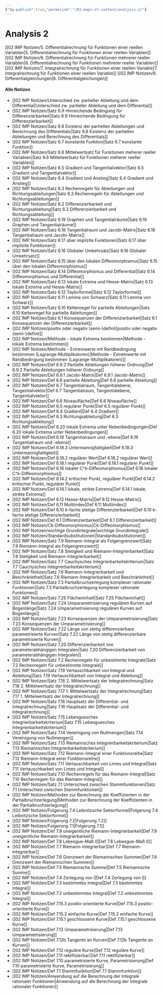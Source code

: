 ```yaml
---
{"dg-publish":true,"permalink":"/01-maps-of-content/analysis-2/"}
---
```


# Analysis 2
[[02 IMP Notizen/5. Differentialrechnung für Funktionen einer reellen Variablen|5. Differentialrechnung für Funktionen einer reellen Variablen]]
[[02 IMP Notizen/6. Differentialrechnung für Funktionen mehrerer reeller Variablen|6. Differentialrechnung für Funktionen mehrerer reeller Variablen]]
[[02 IMP Notizen/7. Integralrechnung für Funktionen einer reellen Variable|7. Integralrechnung für Funktionen einer reellen Variable]]
[[02 IMP Notizen/8. Differentialgleichungen|8. Differentialgleichungen]]

#### Alle Notizen
- [[02 IMP Notizen/Unterschied zw. partieller Ableitung und dem Differential|Unterschied zw. partieller Ableitung und dem Differential]]
- [[02 IMP Notizen/Satz 6.9 Hinreichende Bedingung für Differenzierbarkeit|Satz 6.9 Hinreichende Bedingung für Differenzierbarkeit]]
- [[02 IMP Notizen/Satz 6.8 Existenz der partiellen Ableitungen und Berechnung des Differentials|Satz 6.8 Existenz der partiellen Ableitungen und Berechnung des Differentials]]
- [[02 IMP Notizen/Satz 6.7 konstante Funktion|Satz 6.7 konstante Funktion]]
- [[02 IMP Notizen/Satz 6.6 Mittelwertsatz für Funktionen meherer reeller Variablen|Satz 6.6 Mittelwertsatz für Funktionen meherer reeller Variablen]]
- [[02 IMP Notizen/Satz 6.5 Gradient und Tangentialvektor|Satz 6.5 Gradient und Tangentialvektor]]
- [[02 IMP Notizen/Satz 6.4 Gradient und Anstieg|Satz 6.4 Gradient und Anstieg]]
- [[02 IMP Notizen/Satz 6.3 Rechenregeln für Ableitungen und Richtungsableitungen|Satz 6.3 Rechenregeln für Ableitungen und Richtungsableitungen]]
- [[02 IMP Notizen/Satz 6.2 Differenzierbarkeit und Richtungsableitung|Satz 6.2 Differenzierbarkeit und Richtungsableitung]]
- [[02 IMP Notizen/Satz 6.19 Graphen und Tangentialräume|Satz 6.19 Graphen und Tangentialräume]]
- [[02 IMP Notizen/Satz 6.18 Tangentialraum und Jacobi-Matrix|Satz 6.18 Tangentialraum und Jacobi-Matrix]]
- [[02 IMP Notizen/Satz 6.17 über implizite Funktionen|Satz 6.17 über implizite Funktionen]]
- [[02 IMP Notizen/Satz 6.16 Globaler Umkehrsatz|Satz 6.16 Globaler Umkehrsatz]]
- [[02 IMP Notizen/Satz 6.15 über den lokalen Diffeomorphismus|Satz 6.15 über den lokalen Diffeomorphismus]]
- [[02 IMP Notizen/Satz 6.14 Diffeomorphismus und Differential|Satz 6.14 Diffeomorphismus und Differential]]
- [[02 IMP Notizen/Satz 6.13 lokale Extrema und Hesse-Matrix|Satz 6.13 lokale Extrema und Hesse-Matrix]]
- [[02 IMP Notizen/Satz 6.12 Taylorformel|Satz 6.12 Taylorformel]]
- [[02 IMP Notizen/Satz 6.11 Lemma von Schwarz|Satz 6.11 Lemma von Schwarz]]
- [[02 IMP Notizen/Satz 6.10 Kettenregel für partielle Ableitungen|Satz 6.10 Kettenregel für partielle Ableitungen]]
- [[02 IMP Notizen/Satz 6.1 Konsequenzen der Differenzierbarkeit|Satz 6.1 Konsequenzen der Differenzierbarkeit]]
- [[02 IMP Notizen/positiv oder negativ (semi-)definit|positiv oder negativ (semi-)definit]]
- [[02 IMP Notizen/Methode - lokale Extrema bestimmen|Methode - lokale Extrema bestimmen]]
- [[02 IMP Notizen/Methode - Extremwerte mit Randbedingung bestimmen (Lagrange-Multiplikatoren)|Methode - Extremwerte mit Randbedingung bestimmen (Lagrange-Multiplikatoren)]]
- [[02 IMP Notizen/Def 6.9.2 Partielle Ableitungen höherer Ordnung|Def 6.9.2 Partielle Ableitungen höherer Ordnung]]
- [[02 IMP Notizen/Def 6.9.1 Jacobi-Matrix|Def 6.9.1 Jacobi-Matrix]]
- [[02 IMP Notizen/Def 6.8 partielle Ableitung|Def 6.8 partielle Ableitung]]
- [[02 IMP Notizen/Def 6.7 Tangentialraum, Tangentialebene, Tangentialvektor|Def 6.7 Tangentialraum, Tangentialebene, Tangentialvektor]]
- [[02 IMP Notizen/Def 6.6 Niveaufläche|Def 6.6 Niveaufläche]]
- [[02 IMP Notizen/Def 6.5 regulärer Punkt|Def 6.5 regulärer Punkt]]
- [[02 IMP Notizen/Def 6.4 Gradient|Def 6.4 Gradient]]
- [[02 IMP Notizen/Def 6.3 Richtungsableitung|Def 6.3 Richtungsableitung]]
- [[02 IMP Notizen/Def 6.20 lokale Extrema unter Nebenbedingungen|Def 6.20 lokale Extrema unter Nebenbedingungen]]
- [[02 IMP Notizen/Def 6.19 Tangentialraum und -ebene|Def 6.19 Tangentialraum und -ebene]]
- [[02 IMP Notizen/Def 6.18.3 Untermannigfaltigkeit|Def 6.18.3 Untermannigfaltigkeit]]
- [[02 IMP Notizen/Def 6.18.2 regulärer Wert|Def 6.18.2 regulärer Wert]]
- [[02 IMP Notizen/Def 6.18.1 regulärer Punkt|Def 6.18.1 regulärer Punkt]]
- [[02 IMP Notizen/Def 6.16 lokaler C^k-Diffeomorphismus|Def 6.16 lokaler C^k-Diffeomorphismus]]
- [[02 IMP Notizen/Def 6.14.2 kritischer Punkt, regulärer Punkt|Def 6.14.2 kritischer Punkt, regulärer Punkt]]
- [[02 IMP Notizen/Def 6.14.1 lokale, strikte Extrema|Def 6.14.1 lokale, strikte Extrema]]
- [[02 IMP Notizen/Def 6.12 Hesse-Matrix|Def 6.12 Hesse-Matrix]]
- [[02 IMP Notizen/Def 6.11 Multiindex|Def 6.11 Multiindex]]
- [[02 IMP Notizen/Def 6.10 k-fache stetige Differenzierbarkeit|Def 6.10 k-fache stetige Differenzierbarkeit]]
- [[02 IMP Notizen/Def 6.1 Differenzierbarkeit|Def 6.1 Differenzierbarkeit]]
- [[02 IMP Notizen/Ck-Diffeomorphismus|Ck-Diffeomorphismus]]
- [[02 IMP Notizen/wichtige Grundintegrale|wichtige Grundintegrale]]
- [[02 IMP Notizen/Standardsubstitutionen|Standardsubstitutionen]]
- [[02 IMP Notizen/Satz 7.9 Riemann-Integral als Folgengrenzwert|Satz 7.9 Riemann-Integral als Folgengrenzwert]]
- [[02 IMP Notizen/Satz 7.8 Stetigkeit und Riemann-Integrierbarkeit|Satz 7.8 Stetigkeit und Riemann-Integrierbarkeit]]
- [[02 IMP Notizen/Satz 7.7 Cauchysches Integrierbarkeitskriterium|Satz 7.7 Cauchysches Integrierbarkeitskriterium]]
- [[02 IMP Notizen/Satz 7.6 Riemann-Integrierbarkeit und Beschränktheit|Satz 7.6 Riemann-Integrierbarkeit und Beschränktheit]]
- [[02 IMP Notizen/Satz 7.3 Partialbruchzerlegung komplexer rationaler Funktionen|Satz 7.3 Partialbruchzerlegung komplexer rationaler Funktionen]]
- [[02 IMP Notizen/Satz 7.25 Flächeninhalt|Satz 7.25 Flächeninhalt]]
- [[02 IMP Notizen/Satz 7.24 Umparametrisierung regulären Kurven auf Bogenlänge|Satz 7.24 Umparametrisierung regulären Kurven auf Bogenlänge]]
- [[02 IMP Notizen/Satz 7.23 Konsequenzen der Umparametrisierung|Satz 7.23 Konsequenzen der Umparametrisierung]]
- [[02 IMP Notizen/Satz 7.22 Länge von stetig differenzierbare parametrisierte Kurven|Satz 7.22 Länge von stetig differenzierbare parametrisierte Kurven]]
- [[02 IMP Notizen/Satz 7.20 Differenzierbarkeit von parameterabhängigen Integralen|Satz 7.20 Differenzierbarkeit von parameterabhängigen Integralen]]
- [[02 IMP Notizen/Satz 7.2 Rechenregeln für unbestimmte Integrale|Satz 7.2 Rechenregeln für unbestimmte Integrale]]
- [[02 IMP Notizen/Satz 7.19 Vertauschbarkeit von Integral und Ableitung|Satz 7.19 Vertauschbarkeit von Integral und Ableitung]]
- [[02 IMP Notizen/Satz 7.18 2. Mittelwertsatz der Integralrechnung|Satz 7.18 2. Mittelwertsatz der Integralrechnung]]
- [[02 IMP Notizen/Satz 7.17 1. Mittelwertsatz der Integralrechnung|Satz 7.17 1. Mittelwertsatz der Integralrechnung]]
- [[02 IMP Notizen/Satz 7.16 Hauptsatz der Differential- und Integralrechnung|Satz 7.16 Hauptsatz der Differential- und Integralrechnung]]
- [[02 IMP Notizen/Satz 7.15 Lebesguesches Integrierbarkeitskriterium|Satz 7.15 Lebesguesches Integrierbarkeitskriterium]]
- [[02 IMP Notizen/Satz 7.14 Vereinigung von Nullmengen|Satz 7.14 Vereinigung von Nullmengen]]
- [[02 IMP Notizen/Satz 7.13 Riemannsches Integrierbarkeitskriterium|Satz 7.13 Riemannsches Integrierbarkeitskriterium]]
- [[02 IMP Notizen/Satz 7.12 Riemann-Integral einer Funktionsreihe|Satz 7.12 Riemann-Integral einer Funktionsreihe]]
- [[02 IMP Notizen/Satz 7.11 Vertauschbarkeit von Limes und Integral|Satz 7.11 Vertauschbarkeit von Limes und Integral]]
- [[02 IMP Notizen/Satz 7.10 Rechenregeln für das Riemann-Integral|Satz 7.10 Rechenregeln für das Riemann-Integral]]
- [[02 IMP Notizen/Satz 7.1 Unterschied zwischen Stammfunktionen|Satz 7.1 Unterschied zwischen Stammfunktionen]]
- [[02 IMP Notizen/Methoden zur Berechnung der Koeffizienten in der Partialbruchzerlegung|Methoden zur Berechnung der Koeffizienten in der Partialbruchzerlegung]]
- [[02 IMP Notizen/Folgerung 7.4 Leibnitzsche Sektorformel|Folgerung 7.4 Leibnitzsche Sektorformel]]
- [[02 IMP Notizen/Folgerung 7.2|Folgerung 7.2]]
- [[02 IMP Notizen/Folgerung 7.1|Folgerung 7.1]]
- [[02 IMP Notizen/Def 7.9 uneigentliche Riemann-Integrierbarkeit|Def 7.9 uneigentliche Riemann-Integrierbarkeit]]
- [[02 IMP Notizen/Def 7.8 Lebesgue-Maß 0|Def 7.8 Lebesgue-Maß 0]]
- [[02 IMP Notizen/Def 7.7 Riemann-integrierbar|Def 7.7 Riemann-integrierbar]]
- [[02 IMP Notizen/Def 7.6 Grenzwert der Riemannschen Summen|Def 7.6 Grenzwert der Riemannschen Summen]]
- [[02 IMP Notizen/Def 7.5 Riemannsche Summe|Def 7.5 Riemannsche Summe]]
- [[02 IMP Notizen/Def 7.4 Zerlegung von I|Def 7.4 Zerlegung von I]]
- [[02 IMP Notizen/Def 7.3 bestimmtes Integral|Def 7.3 bestimmtes Integral]]
- [[02 IMP Notizen/Def 7.2 unbestimmtes Integral|Def 7.2 unbestimmtes Integral]]
- [[02 IMP Notizen/Def 7.15.3 positiv-orientierte Kurve|Def 7.15.3 positiv-orientierte Kurve]]
- [[02 IMP Notizen/Def 7.15.2 einfache Kurve|Def 7.15.2 einfache Kurve]]
- [[02 IMP Notizen/Def 7.15.1 geschlossene Kurve|Def 7.15.1 geschlossene Kurve]]
- [[02 IMP Notizen/Def 7.13 Umparametrisierung|Def 7.13 Umparametrisierung]]
- [[02 IMP Notizen/Def 7.12b Tangente an Kurven|Def 7.12b Tangente an Kurven]]
- [[02 IMP Notizen/Def 7.12 reguläre Kurve|Def 7.12 reguläre Kurve]]
- [[02 IMP Notizen/Def 7.11 rektifizierbar|Def 7.11 rektifizierbar]]
- [[02 IMP Notizen/Def 7.10 parametrisierte Kurve, Parametrisierung|Def 7.10 parametrisierte Kurve, Parametrisierung]]
- [[02 IMP Notizen/Def 7.1 Stammfunktion|Def 7.1 Stammfunktion]]
- [[02 IMP Notizen/Anwendung auf die Berechnung der Integrale rationaler Funktionen|Anwendung auf die Berechnung der Integrale rationaler Funktionen]]
